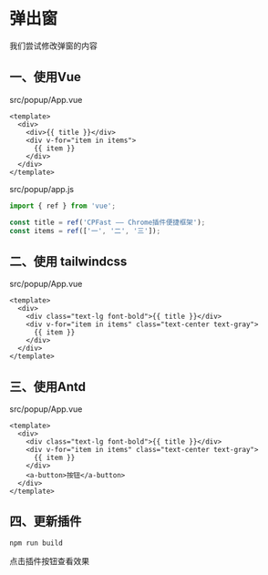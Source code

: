 # 弹出窗


我们尝试修改弹窗的内容

## 一、使用Vue
src/popup/App.vue
```vue
<template>
  <div>
    <div>{{ title }}</div>
    <div v-for="item in items">
      {{ item }}
    </div>
  </div>
</template>
```

src/popup/app.js
```js
import { ref } from 'vue';

const title = ref('CPFast —— Chrome插件便捷框架');
const items = ref(['一', '二', '三']);
```


## 二、使用 tailwindcss
src/popup/App.vue
```vue
<template>
  <div>
    <div class="text-lg font-bold">{{ title }}</div>
    <div v-for="item in items" class="text-center text-gray">
      {{ item }}
    </div>
  </div>
</template>
```




## 三、使用Antd
src/popup/App.vue
```vue
<template>
  <div>
    <div class="text-lg font-bold">{{ title }}</div>
    <div v-for="item in items" class="text-center text-gray">
      {{ item }}
    </div>
    <a-button>按钮</a-button>
  </div>
</template>
```

## 四、更新插件
```
npm run build
```

点击插件按钮查看效果

